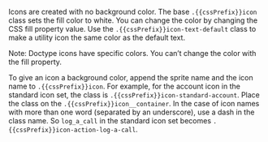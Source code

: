 Icons are created with no background color. The base `.{{cssPrefix}}icon` class sets the fill color to white. You can change the color by changing the CSS fill property value. Use the `.{{cssPrefix}}icon-text-default` class to make a utility icon the same color as the default text.

Note: Doctype icons have specific colors. You can’t change the color with the fill property.

To give an icon a background color, append the sprite name and the icon name to `.{{cssPrefix}}icon`. For example, for the account icon in the standard icon set, the class is `.{{cssPrefix}}icon-standard-account`. Place the class on the `.{{cssPrefix}}icon__container`. In the case of icon names with more than one word (separated by an underscore), use a dash in the class name. So `log_a_call` in the standard icon set becomes `.{{cssPrefix}}icon-action-log-a-call`.
